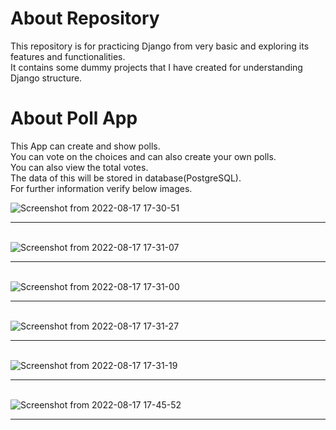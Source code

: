 <h1>About Repository</h1>

This repository is for practicing Django from very basic and exploring its features and functionalities.<br> It contains some dummy projects that I have created for understanding Django structure.

<h1>About Poll App</h1> 

This App can create and show polls.<br>
You can vote on the choices and can also create your own polls.<br>
You can also view the total votes.<br>
The data of this will be stored in database(PostgreSQL).<br>
For further information verify below images.<br>


![Screenshot from 2022-08-17 17-30-51](https://user-images.githubusercontent.com/97149541/185113500-17afdd99-6d77-4d8d-b45e-134b437cbf50.png)<hr><br>
![Screenshot from 2022-08-17 17-31-07](https://user-images.githubusercontent.com/97149541/185113514-68a59115-b43a-4ad7-afe6-ad815e631811.png)<hr><br>
![Screenshot from 2022-08-17 17-31-00](https://user-images.githubusercontent.com/97149541/185113508-83f14a86-d428-43b4-a4a6-f56c42a0538a.png)<hr><br>
![Screenshot from 2022-08-17 17-31-27](https://user-images.githubusercontent.com/97149541/185113521-5af6ce67-4aaf-49f8-9e60-9a31102b2da8.png)<hr><br>
![Screenshot from 2022-08-17 17-31-19](https://user-images.githubusercontent.com/97149541/185113517-3e768e63-216b-4e0e-826c-8a7044c9602d.png)<hr><br>
![Screenshot from 2022-08-17 17-45-52](https://user-images.githubusercontent.com/97149541/185116183-a4746474-5fa5-4059-abff-45dbc3292e0e.png)<hr><br>
